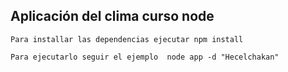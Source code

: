 ## Aplicación del clima curso node


``````
Para installar las dependencias ejecutar npm install

Para ejecutarlo seguir el ejemplo  node app -d "Hecelchakan"

``````